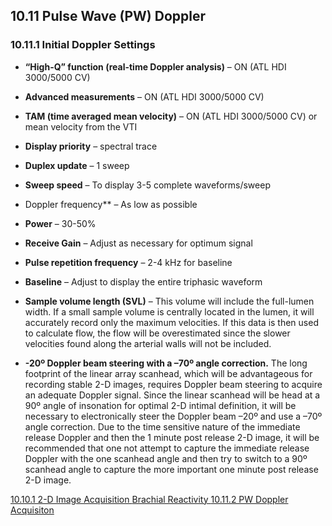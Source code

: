 ## 10.11 Pulse Wave (PW) Doppler

### 10.11.1 Initial Doppler Settings

* **“High-Q” function (real-time Doppler analysis)** – ON (ATL HDI 3000/5000 CV)

* **Advanced measurements** – ON (ATL HDI 3000/5000 CV)
* **TAM (time averaged mean velocity)** – ON (ATL HDI 3000/5000 CV) or mean velocity from the VTI

* **Display priority** – spectral trace
* **Duplex update** – 1 sweep
* **Sweep speed** – To display 3-5 complete waveforms/sweep
* Doppler frequency** – As low as possible
* **Power** – 30-50%
* **Receive Gain** – Adjust as necessary for optimum signal
* **Pulse repetition frequency** – 2-4 kHz for baseline
* **Baseline** – Adjust to display the entire triphasic waveform
* **Sample volume length (SVL)** – This volume will include the full-lumen width. If a small sample volume is centrally located in the lumen, it will accurately record only the maximum velocities. If this data is then used to calculate flow, the flow will be overestimated since the slower velocities found along the arterial walls will not be included.
* **-20º Doppler beam steering with a –70º angle correction.** The long footprint of the linear array scanhead, which will be advantageous for recording stable 2-D images, requires Doppler beam steering to acquire an adequate Doppler signal. Since the linear scanhead will be head at a 90º angle of insonation for optimal 2-D intimal definition, it will be necessary to electronically steer the Doppler beam –20º and use a –70º angle correction. Due to the time sensitive nature of the immediate release Doppler and then the 1 minute post release 2-D image, it will be recommended that one not attempt to capture the immediate release Doppler with the one scanhead angle and then try to switch to a 90º scanhead angle to capture the more important one minute post release 2-D image.


<div class="center">
<div class="btn-group">
  <a href=":pages_path:/manuals/brachial-reactivity/10-10-01-2d-image-acquisition.md" class="btn btn-default">
    <span class="glyphicon glyphicon-chevron-left"></span>
    10.10.1 2-D Image Acquisition
  </a>

  <a href=":pages_path:/manuals/brachial-reactivity" class="btn btn-default">
    <span class="glyphicon glyphicon-chevron-up"></span>
    Brachial Reactivity
  </a>

  <a href=":pages_path:/manuals/brachial-reactivity/10-11-02-pw-doppler-acquisition.md" class="btn btn-success">
    10.11.2 PW Doppler Acquisiton
    <span class="glyphicon glyphicon-chevron-right"></span>
  </a>
</div>
</div>
